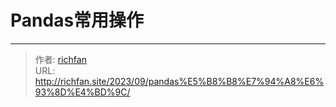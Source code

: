 # Pandas常用操作




---

> 作者: [richfan](https://richfan.site/)  
> URL: http://richfan.site/2023/09/pandas%E5%B8%B8%E7%94%A8%E6%93%8D%E4%BD%9C/  

